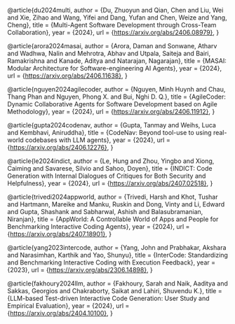 @article{du2024multi,
  author    = {Du, Zhuoyun and
               Qian, Chen and
               Liu, Wei and
               Xie, Zihao and
               Wang, Yifei and
               Dang, Yufan and
               Chen, Weize and
               Yang, Cheng},
  title     = {Multi-Agent Software Development through Cross-Team Collaboration},
  year      = {2024},
  url       = {https://arxiv.org/abs/2406.08979},
}

@article{arora2024masai,
  author    = {Arora, Daman and
               Sonwane, Atharv and
               Wadhwa, Nalin and
               Mehrotra, Abhav and
               Utpala, Saiteja and
               Bairi, Ramakrishna and
               Kanade, Aditya and
               Natarajan, Nagarajan},
  title     = {MASAI: Modular Architecture for Software-engineering AI Agents},
  year      = {2024},
  url       = {https://arxiv.org/abs/2406.11638},
}

@article{nguyen2024agilecoder,
  author    = {Nguyen, Minh Huynh and
               Chau, Thang Phan and
               Nguyen, Phong X. and
               Bui, Nghi D. Q.},
  title     = {AgileCoder: Dynamic Collaborative Agents for Software Development based on Agile Methodology},
  year      = {2024},
  url       = {https://arxiv.org/abs/2406.11912},
}

@article{gupta2024codenav,
  author    = {Gupta, Tanmay and
               Weihs, Luca and
               Kembhavi, Aniruddha},
  title     = {CodeNav: Beyond tool-use to using real-world codebases with LLM agents},
  year      = {2024},
  url       = {https://arxiv.org/abs/2406.12276},
}

@article{le2024indict,
  author    = {Le, Hung and
               Zhou, Yingbo and
               Xiong, Caiming and
               Savarese, Silvio and
               Sahoo, Doyen},
  title     = {INDICT: Code Generation with Internal Dialogues of Critiques for Both Security and Helpfulness},
  year      = {2024},
  url       = {https://arxiv.org/abs/2407.02518},
}

@article{trivedi2024appworld,
  author    = {Trivedi, Harsh and
               Khot, Tushar and
               Hartmann, Mareike and
               Manku, Ruskin and
               Dong, Vinty and
               Li, Edward and
               Gupta, Shashank and
               Sabharwal, Ashish and
               Balasubramanian, Niranjan},
  title     = {AppWorld: A Controllable World of Apps and People for Benchmarking Interactive Coding Agents},
  year      = {2024},
  url       = {https://arxiv.org/abs/2407.18901},
}

@article{yang2023intercode,
  author    = {Yang, John and
               Prabhakar, Akshara and
               Narasimhan, Karthik and
               Yao, Shunyu},
  title     = {InterCode: Standardizing and Benchmarking Interactive Coding with Execution Feedback},
  year      = {2023},
  url       = {https://arxiv.org/abs/2306.14898},
}

@article{fakhoury2024llm,
  author    = {Fakhoury, Sarah and
               Naik, Aaditya and
               Sakkas, Georgios and
               Chakraborty, Saikat and
               Lahiri, Shuvendu K.},
  title     = {LLM-based Test-driven Interactive Code Generation: User Study and Empirical Evaluation},
  year      = {2024},
  url       = {https://arxiv.org/abs/2404.10100},
}
